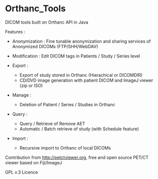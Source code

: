 # Orthanc_Tools
DICOM tools built on Orthanc API in Java

Features : 

- Anonymization : Fine tunable anonymization and sharing services of Anonymized DICOMs (FTP/SHH/WebDAV)

- Modification : Edit DICOM tags in Patients / Study / Series level

- Export : 
   - Export of study stored in Orthanc (Hierachical or DICOMDIR)
   - CD/DVD image generation with patient DICOM and ImageJ viewer (zip or ISO)
   
 - Manage : 
   - Deletion of Patient / Series / Studies in Orthanc
   
 - Query : 
   - Query / Retrieve of Remove AET
   - Automatic / Batch retrieve of study (with Schedule feature)
   
 - Import :
   - Recursive import to Orthanc of local DICOMs
   
 Contribution from http://petctviewer.org, free and open source PET/CT viewer based on Fiji/ImageJ
 
 GPL v.3 Licence
 
